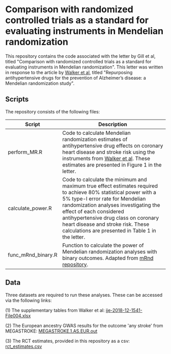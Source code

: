 
# Comparison with randomized controlled trials as a standard for evaluating instruments in Mendelian randomization

This repository contains the code associated with the letter by Gill et al, titled "Comparison with randomized controlled trials as a standard for evaluating instruments in Mendelian randomization". This letter was written in response to the article by [Walker et al](https://doi.org/10.1093/ije/dyz155), titled "Repurposing antihypertensive drugs for the prevention of Alzheimer’s disease: a Mendelian randomization study".

## Scripts

The repository consists of the following files:

| Script             | Description                                                                                                                                                                                                                                                                                   |
|--------------------|-----------------------------------------------------------------------------------------------------------------------------------------------------------------------------------------------------------------------------------------------------------------------------------------------|
| perform_MR.R       | Code to calculate Mendelian randomization estimates of antihypertensive drug effects on coronary heart disease and stroke risk using the instruments from [Walker et al](https://doi.org/10.1093/ije/dyz155). These estimates are presented in Figure 1 in the letter.                        |
| calculate_power.R  | Code to calculate the minimum and maximum true effect estimates required to achieve 80% statistical power with a 5% type-I error rate for Mendelian randomization analyses investigating the effect of each considered antihypertensive drug class on coronary heart disease and stroke risk. These calculations are presented in Table 1 in the letter. |
| func_mRnd_binary.R | Function to calculate the power of Mendelian randomization analyses with binary outcomes. Adapted from [mRnd repository](https://github.com/kn3in/mRnd/blob/master/functions.R).                                                                                                              |

## Data

Three datasets are required to run these analyses. These can be accessed via the following links:

(1) The supplementary tables from Walker et al: [ije-2018-12-1541-File004.xlsx](https://doi.org/10.1093/ije/dyz155)

(2) The European ancestry GWAS results for the outcome 'any stroke' from MEGASTROKE: [MEGASTROKE.1.AS.EUR.out](http://www.megastroke.org/) 

(3) The RCT estimates, provided in this repository as a csv: [rct_estimates.csv](https://github.com/venexia/rct-instrument-comparison/blob/master/rct_estimates.csv)
